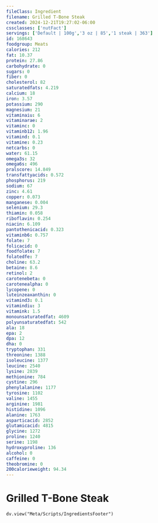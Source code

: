 ```yaml
---
fileClass: Ingredient
filename: Grilled T-Bone Steak
created: 2024-12-21T19:27:02-06:00
cssclasses: ['nutFact']
servings: ['Default | 100g','3 oz | 85','1 steak | 363']
id: 168643
foodgroup: Meats
calories: 212
fat: 10.37
protein: 27.86
carbohydrate: 0
sugars: 0
fiber: 0
cholesterol: 82
saturatedfats: 4.219
calcium: 18
iron: 3.57
potassium: 290
magnesium: 21
vitaminaiu: 6
vitaminarae: 2
vitaminc: 0
vitaminb12: 1.96
vitamind: 0.1
vitamine: 0.23
netcarbs: 0
water: 61.15
omega3s: 32
omega6s: 496
pralscore: 14.849
transfattyacids: 0.572
phosphorus: 219
sodium: 67
zinc: 4.61
copper: 0.073
manganese: 0.004
selenium: 29.3
thiamin: 0.058
riboflavin: 0.254
niacin: 6.109
pantothenicacid: 0.323
vitaminb6: 0.757
folate: 7
folicacid: 0
foodfolate: 7
folatedfe: 7
choline: 63.2
betaine: 8.6
retinol: 2
carotenebeta: 0
carotenealpha: 0
lycopene: 0
luteinzeaxanthin: 0
vitamind3: 0.1
vitamindiu: 3
vitamink: 1.5
monounsaturatedfat: 4609
polyunsaturatedfat: 542
ala: 18
epa: 2
dpa: 12
dha: 0
tryptophan: 331
threonine: 1388
isoleucine: 1377
leucine: 2540
lysine: 2839
methionine: 784
cystine: 296
phenylalanine: 1177
tyrosine: 1102
valine: 1455
arginine: 1981
histidine: 1096
alanine: 1763
asparticacid: 2852
glutamicacid: 4815
glycine: 1272
proline: 1240
serine: 1198
hydroxyproline: 136
alcohol: 0
caffeine: 0
theobromine: 0
200calorieweight: 94.34
---
```


# Grilled T-Bone Steak

```dataviewjs
dv.view("Meta/Scripts/IngredientsFooter")
```